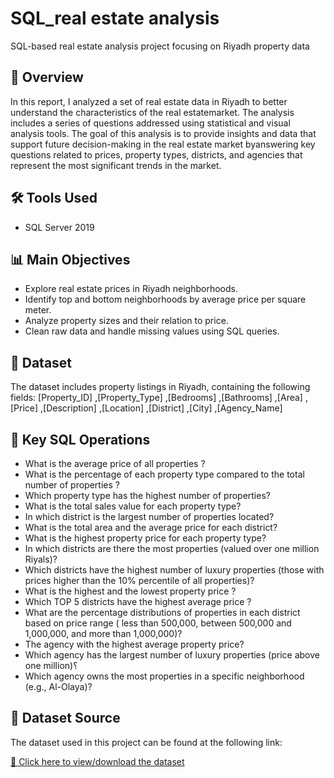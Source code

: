 
# SQL_real estate analysis
SQL-based real estate analysis project focusing on Riyadh property data

## 📌 Overview
In this report, I analyzed a set of real estate data in Riyadh to better understand the characteristics of the real estatemarket. The analysis includes a series of questions addressed using statistical and visual analysis tools. The goal of this analysis is to provide insights and data that support future decision-making in the real estate market byanswering key questions related to prices, property types, districts, and agencies that represent the most significant trends in the market.

## 🛠 Tools Used
- SQL Server 2019

## 📊 Main Objectives
- Explore real estate prices in Riyadh neighborhoods.
- Identify top and bottom neighborhoods by average price per square meter.
- Analyze property sizes and their relation to price.
- Clean raw data and handle missing values using SQL queries.

## 📁 Dataset
The dataset includes property listings in Riyadh, containing the following fields:
[Property_ID]
      ,[Property_Type]
      ,[Bedrooms]
      ,[Bathrooms]
      ,[Area]
      ,[Price]
      ,[Description]
      ,[Location]
      ,[District]
      ,[City]
      ,[Agency_Name]

## 🧪 Key SQL Operations
- What is the average price of all properties ?
- What is the percentage of each property type compared to the total number of properties ?
- Which property type has the highest number of properties?
- What is the total sales value for each property type?
- In which district is the largest number of properties located?
- What is the total area and the average price for each district?
- What is the highest property price for each property type?
- In which districts are there the most properties (valued over one million Riyals)?
- Which districts have the highest number of luxury properties (those with prices higher than the 10% percentile of all properties)?
- What is the highest and the lowest property price ?
- Which TOP 5 districts have the highest average price ?
- What are the percentage distributions of properties in each district based on price range ( less than 500,000, between 500,000 and
 1,000,000, and more than 1,000,000)?
- The agency with the highest average property price?
-  Which agency has the largest number of luxury properties (price above one million)؟
-  Which agency owns the most properties in a specific neighborhood (e.g., Al-Olaya)?
  
## 📁 Dataset Source

The dataset used in this project can be found at the following link:

[🔗 Click here to view/download the dataset](https://www.kaggle.com/datasets/mohammedalsubaie/riyadh-real-estate)

